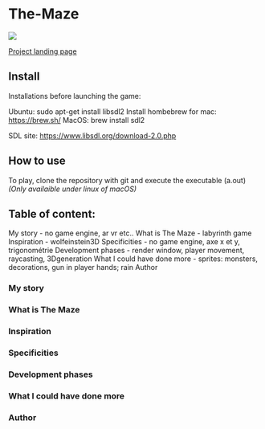 # The-Maze

![](readme_images/maze.gif)

[Project landing page](https://deperiersa.wixsite.com/the-maze)

## Install

Installations before launching the game:

Ubuntu: sudo apt-get install libsdl2
Install hombebrew for mac: https://brew.sh/
MacOS: brew install sdl2

SDL site: https://www.libsdl.org/download-2.0.php

## How to use

To play, clone the repository with git and execute the executable (a.out)
*(Only availaible under linux of macOS)*

## Table of content: 

My story - no game engine, ar vr etc..
What is The Maze - labyrinth game
Inspiration - wolfeinstein3D
Specificities - no game engine, axe x et y, trigonométrie
Development phases - render window, player movement, raycasting, 3Dgeneration
What I could have done more - sprites: monsters, decorations, gun in player hands; rain
Author


### My story



### What is The Maze



### Inspiration



### Specificities



### Development phases



### What I could have done more



### Author


